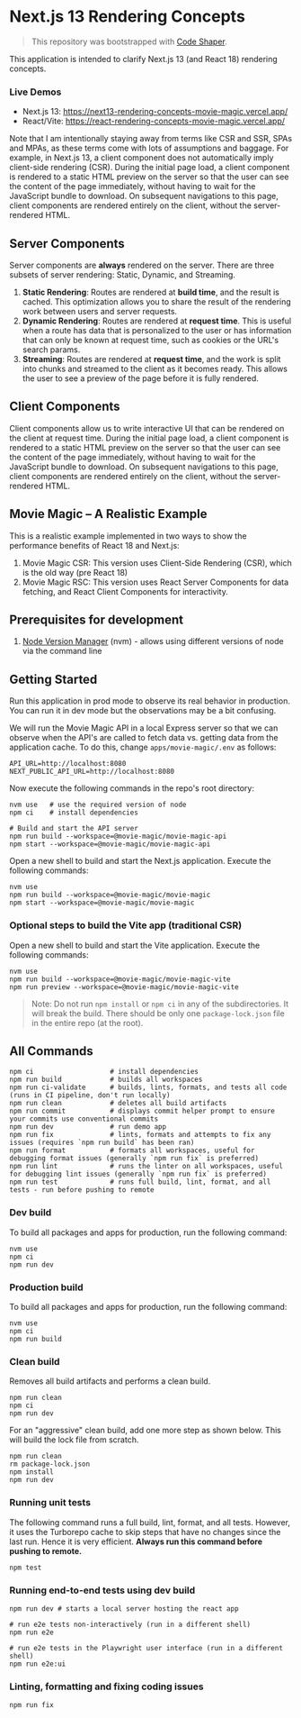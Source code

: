 # Next.js 13 Rendering Concepts

> This repository was bootstrapped with [Code Shaper](https://code-shaper.dev).

This application is intended to clarify Next.js 13 (and React 18) rendering
concepts.

### Live Demos

- Next.js 13: https://next13-rendering-concepts-movie-magic.vercel.app/
- React/Vite: https://react-rendering-concepts-movie-magic.vercel.app/

Note that I am intentionally staying away from terms like CSR and SSR, SPAs and
MPAs, as these terms come with lots of assumptions and baggage. For example, in
Next.js 13, a client component does not automatically imply client-side
rendering (CSR). During the initial page load, a client component is rendered to
a static HTML preview on the server so that the user can see the content of the
page immediately, without having to wait for the JavaScript bundle to download.
On subsequent navigations to this page, client components are rendered entirely
on the client, without the server-rendered HTML.

## Server Components

Server components are **always** rendered on the server. There are three subsets
of server rendering: Static, Dynamic, and Streaming.

1.  **Static Rendering**: Routes are rendered at **build time**, and the result
    is cached. This optimization allows you to share the result of the rendering
    work between users and server requests.
2.  **Dynamic Rendering**: Routes are rendered at **request time**. This is
    useful when a route has data that is personalized to the user or has
    information that can only be known at request time, such as cookies or the
    URL's search params.
3.  **Streaming**: Routes are rendered at **request time**, and the work is
    split into chunks and streamed to the client as it becomes ready. This
    allows the user to see a preview of the page before it is fully rendered.

## Client Components

Client components allow us to write interactive UI that can be rendered on the
client at request time. During the initial page load, a client component is
rendered to a static HTML preview on the server so that the user can see the
content of the page immediately, without having to wait for the JavaScript
bundle to download. On subsequent navigations to this page, client components
are rendered entirely on the client, without the server-rendered HTML.

## Movie Magic – A Realistic Example

This is a realistic example implemented in two ways to show the performance
benefits of React 18 and Next.js:

1. Movie Magic CSR: This version uses Client-Side Rendering (CSR), which is the
   old way (pre React 18)
2. Movie Magic RSC: This version uses React Server Components for data fetching,
   and React Client Components for interactivity.

## Prerequisites for development

1. [Node Version Manager](https://github.com/nvm-sh/nvm) (nvm) - allows using
   different versions of node via the command line

## Getting Started

Run this application in prod mode to observe its real behavior in production.
You can run it in dev mode but the observations may be a bit confusing.

We will run the Movie Magic API in a local Express server so that we can observe
when the API's are called to fetch data vs. getting data from the application
cache. To do this, change `apps/movie-magic/.env` as follows:

```
API_URL=http://localhost:8080
NEXT_PUBLIC_API_URL=http://localhost:8080
```

Now execute the following commands in the repo's root directory:

```shell
nvm use   # use the required version of node
npm ci    # install dependencies

# Build and start the API server
npm run build --workspace=@movie-magic/movie-magic-api
npm start --workspace=@movie-magic/movie-magic-api
```

Open a new shell to build and start the Next.js application. Execute the
following commands:

```shell
nvm use
npm run build --workspace=@movie-magic/movie-magic
npm start --workspace=@movie-magic/movie-magic
```

### Optional steps to build the Vite app (traditional CSR)

Open a new shell to build and start the Vite application. Execute the following
commands:

```shell
nvm use
npm run build --workspace=@movie-magic/movie-magic-vite
npm run preview --workspace=@movie-magic/movie-magic-vite
```

> Note: Do not run `npm install` or `npm ci` in any of the subdirectories. It
> will break the build. There should be only one `package-lock.json` file in the
> entire repo (at the root).

## All Commands

```
npm ci                   # install dependencies
npm run build            # builds all workspaces
npm run ci-validate      # builds, lints, formats, and tests all code (runs in CI pipeline, don't run locally)
npm run clean            # deletes all build artifacts
npm run commit           # displays commit helper prompt to ensure your commits use conventional commits
npm run dev              # run demo app
npm run fix              # lints, formats and attempts to fix any issues (requires `npm run build` has been ran)
npm run format           # formats all workspaces, useful for debugging format issues (generally `npm run fix` is preferred)
npm run lint             # runs the linter on all workspaces, useful for debugging lint issues (generally `npm run fix` is preferred)
npm run test             # runs full build, lint, format, and all tests - run before pushing to remote
```

### Dev build

To build all packages and apps for production, run the following command:

```shell
nvm use
npm ci
npm run dev
```

### Production build

To build all packages and apps for production, run the following command:

```shell
nvm use
npm ci
npm run build
```

### Clean build

Removes all build artifacts and performs a clean build.

```shell
npm run clean
npm ci
npm run dev
```

For an "aggressive" clean build, add one more step as shown below. This will
build the lock file from scratch.

```shell
npm run clean
rm package-lock.json
npm install
npm run dev
```

### Running unit tests

The following command runs a full build, lint, format, and all tests. However,
it uses the Turborepo cache to skip steps that have no changes since the last
run. Hence it is very efficient. **Always run this command before pushing to
remote.**

```shell
npm test
```

### Running end-to-end tests using dev build

```shell
npm run dev # starts a local server hosting the react app

# run e2e tests non-interactively (run in a different shell)
npm run e2e

# run e2e tests in the Playwright user interface (run in a different shell)
npm run e2e:ui
```

### Linting, formatting and fixing coding issues

```shell
npm run fix
```
